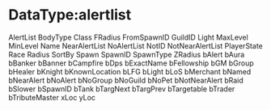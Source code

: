 # DataType:alertlist

AlertList BodyType Class FRadius FromSpawnID GuildID Light MaxLevel MinLevel Name NearAlertList NoAlertList NotID NotNearAlertList PlayerState Race Radius SortBy Spawn SpawnID SpawnType ZRadius bAlert bAura bBanker bBanner bCampfire bDps bExactName bFellowship bGM bGroup bHealer bKnight bKnownLocation bLFG bLight bLoS bMerchant bNamed bNearAlert bNoAlert bNoGroup bNoGuild bNoPet bNotNearAlert bRaid bSlower bSpawnID bTank bTargNext bTargPrev bTargetable bTrader bTributeMaster xLoc yLoc

